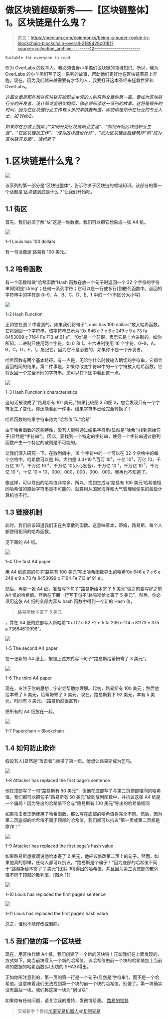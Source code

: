 # 做区块链超级新秀——【区块链整体】1。区块链是什么鬼？

> 原文：<https://medium.com/coinmonks/being-a-super-rookie-in-blockchain-blockchain-overall-2188428c0181?source=collection_archive---------12----------------------->

```
Suitable for everyone to read
```

作为 OverLabs 的牧羊人，我必须告诉小羊羔们区块链的领域知识。所以，我为 OverLabs 的小羊羔们写了这一系列的故事，帮助他们更好地在区块链草原上奔跑。现在，因为我们越来越需要有才华的人，我要打开这本圣经来拯救世界和 OverLabs。

*这篇文章是那些想在区块链开始职业生涯的人的系列文章的第一篇。要成为区块链行业的开发者、设计师或金融架构师，你必须阅读这一系列的故事。这将是很长的时间，因为在区块链行业工作有太多的事情要知道，即使你是你所在行业的专业人士，如 Web2。*

*如果你在谷歌上搜索了“如何开始区块链职业生涯”、“如何开始区块链职业生涯”、“在区块链找工作”、“成为区块链设计师”、“成为区块链金融建筑师”和“成为区块链开发商”，请抓紧了*

# 1.区块链是什么鬼？

![](img/132129eb1018a1fb18e89da78e95e187.png)

该系列的第一部分是“区块链整体”，告诉你关于区块链的领域知识。该部分的第一个话题是‘区块链到底是什么？’让我们开始吧。

## 1.1 街区

首先，我们必须了解“块”这是一堆数据。我们可以把它想象成一张 A4 纸。

![](img/a00e3e1422a4de849cc0425c68e71539.png)

1–1 Louis has 100 dollars

有一句话像是‘路易有 100 美元。’

## 1.2 哈希函数

有一个函数叫做“哈希函数”Hash 函数在放一个句子时返回一个 32 个字符的字符串(明明是‘string’；任何一系列字符；它可以是一行或多行)到散列函数中。返回的字符串中的字符是 0~9、A、B、C、D、E、f 中的一个(不区分大小写)

![](img/9f405c36731a48b893054198ba591da7.png)

1–2 Hash Function

正如您在图 2 中看到的，如果我们将句子“Louis has 100 dollars”放入哈希函数，它将返回一个字符串，该字符串显示为“0x 646 e 7 c 6 e 249 e 9 a 73 fa 8453099 c 7164 Fe 713 af 91 e”。“0x”是一个前缀，表示它是十六进制的。如你所知，二进制只使用两个字符，如 0 和 1。十六进制使用 16 个字符，0~9，A，B，C，D，E，f。忘记它，因为它不是必要的，如果你不是一个开发者。

哈希函数有两个基本特征。有一点是，无论你什么时候输入确切的字符串，它都会返回相同的结果。第二件事是，如果你改变字符串中的一个字符放入哈希函数，它将返回一个完全不同的字符串。您可以在下图中看到这一点。

![](img/1d6f14908326b5398a44884344ee1896.png)

1–3 Hash Function’s characteristics

这句话被改成了“路易斯有 101 美元。”如果比较图 3 和图 2，您会发现只有一个字符发生了变化。你还能看到一件事。结果字符串已经完全转换了！

哈希函数的结果字符串称为“哈希值”叫“哈希”

由于哈希函数的这些特性，没有人能够通过结果字符串(显然是“哈希”)找到原始句子(显然是“字符串”)。因此，要找到一个特定的字符串，使另一个字符串通过散列函数产生一个特定的散列是不可能的。

让我们深入研究一下。在散列值中，16 个字符中的一个可以在 32 个空格中的每个空格中。哈希数可以是 16。大约是 3.4*10 ⁸.百万 10⁶，十亿 10⁹，万亿 10，千万亿 10 ⁵，千万亿 10 ⁸，千万亿 10(小心发音)，千万亿 10 ⁴，千万亿 10 ⁷，千万亿 10 ⁰，十亿 10 = 10，000，000，000，000，000。我再也不知道了。

像这样，可以导出的哈希值非常多。所以，找到生成与‘路易有 100 美元’哈希值相同哈希值的原始字符串是不可能的。就算用从国家海洋和大气管理局偷来的超级计算机也不行。

## 1.3 链接机制

此时，我们应该知道我们正在共享散列函数。这意味着本，蒂姆，路易斯，每个人都使用相同的哈希函数。

见下面的 A4 纸。

![](img/57376877c2ffac43e884edfaa3c0ebb6.png)

1–4 The first A4 paper

用 A4 纸底部的句子‘路易有 100 美元’写出哈希函数导出的哈希‘0x 646 e 7 c 6 e 249 e 9 a 73 fa 8453099 c 7164 Fe 713 af 91 e’。

然后，再拿一张 A4 纸，准备写下句子“路易斯给本寄了 5 美元”做之前要写好之前 A4 纸的哈希值。然后在下面一行写下句子“路易斯给本寄了 5 美元”。然后，你必须用这张 A4 纸的全部内容从 hash 函数中得到一个新的 Hash 值，

> 路易斯给本寄了 5 美元

，并在 A4 纸的底部写入新哈希“0x D2 c 82 F2 e 5 fa 236 e 114 a 81173 e 375 a 73664610998”。

![](img/4a71a0af0fd9d528a8bde2ffbf08fe33.png)

1–5 The second A4 paper

在一张新的 A4 纸上，按照上述方式写下句子“路易斯给蒂姆寄了 3 美元”。

![](img/7849877a2c9fb14fe6fb8b546b872808.png)

1–6 The third A4 paper

现在，专注于你的思想；宇宙会帮助你理解。起初，路易斯有 100 美元；然后他给本寄了 5 美元，给蒂姆寄了 3 美元。现在，路易斯剩下 92 美元，本有 5 美元，时间有 3 美元。(路易仍然很富有)

把所有的 A4 纸放在一起。

![](img/48a25ff75b24e9173fafecf4c7ce36b0.png)

1–7 Paperchain = Blockchain

## 1.4 如何防止欺诈

假设有人(显然是“攻击者”)替换了第一页。他想让路易斯成为乞丐。

![](img/db3fb30d5c63351392ab9cb8de108782.png)

1–8 Attacker has replaced the first page’s sentence

他在顶部写了一句“路易斯有 50 美元”，但他在底部写了与第二页顶部相同的哈希值。我们都可以把句子“路易斯有 50 美元”放到散列函数中，并抗议这张 A4 纸是一个骗局！因为导出的哈希值不会与“路易斯有 100 美元”导出的哈希值相同

如果攻击者正确使用了哈希函数，那么写在底部的哈希值将完全不同。然后，因为第二页底部的哈希值不同于顶部的哈希值，我们都可以抗议“第一页或第二页都是欺诈！”

![](img/d6693886bc7dd325ea18db3968b7f77a.png)

1–9 Attacker has replaced the first page’s hash value

如果路易斯想撒谎说他给本寄了 2 美元，他应该修改第二页上的句子。然而，如果他真的那样，任何人都可以抗议，“路易斯是个骗子！”因为底部的哈希值不同于“路易斯给本寄了 2 美元”[图片 10]得出的哈希值。并且因为第三页底部的散列值不同于顶部的散列值。[图片 11]

![](img/382511f5e89dc6d51a32211aafd43086.png)

1–10 Louis has replaced the first page’s sentence

![](img/8774109a79428a5ef4fcb605ddd38cb5.png)

1–11 Louis has replaced the first page’s hash value

总之，谁也不能修改或删除。

## 1.5 我们做的第一个区块链

现在，用区块代替 A4 纸，我们创建了一个新的区块链！正如我们在上面发现的，方式如下。向当前块写入一个新的哈希值，该哈希值由前一个块的哈希值加上当前块的数据的哈希函数(以太坊的 SHA3)得出。

正如你所注意到的，第一页的第一行是一个句子(显然是‘字符串’)，而不是一个哈希值。这意味着我们无法找到第一个块的前一个块的哈希值。别傻了。第一块确实没有最后一块。我们称这第一块为“创世块”

如果你有任何问题，请关注我的推特，发微博给我。
[路易的推特](https://twitter.com/Louis_Overlabs)

> 交易新手？尝试[加密交易机器人](/coinmonks/crypto-trading-bot-c2ffce8acb2a)或[复制交易](/coinmonks/top-10-crypto-copy-trading-platforms-for-beginners-d0c37c7d698c)